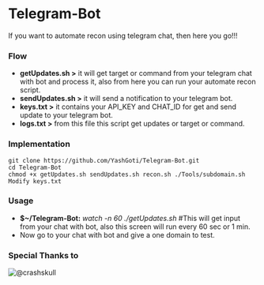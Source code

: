 # Telegram-Bot
If you want to automate recon using telegram chat, then here you go!!!

### Flow
* **getUpdates.sh   >** it will get target or command from your telegram chat with bot and process it, also from here you can run your automate recon script.
* **sendUpdates.sh >** it will send a notification to your telegram bot.
* **keys.txt       >** it contains your API_KEY and CHAT_ID for get and send update to your telegram bot.
* **logs.txt       >** from this file this script get updates or target or command.

### Implementation
```
git clone https://github.com/YashGoti/Telegram-Bot.git
cd Telegram-Bot
chmod +x getUpdates.sh sendUpdates.sh recon.sh ./Tools/subdomain.sh
Modify keys.txt
```

### Usage
* **$~/Telegram-Bot:** _watch -n 60 ./getUpdates.sh_ #This will get input from your chat with bot, also this screen will run every 60 sec or 1 min.
* Now go to your chat with bot and give a one domain to test.

### Special Thanks to
![@crashskull](https://twitter.com/crashskull)
